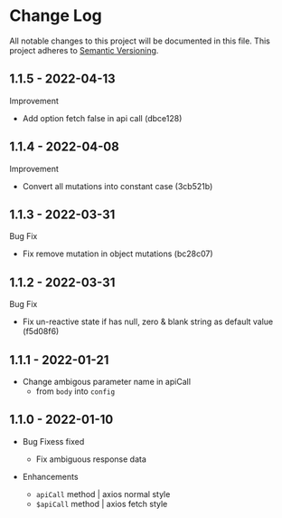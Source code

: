 # Change Log

All notable changes to this project will be documented in this file.
This project adheres to [Semantic Versioning](http://semver.org/).


## 1.1.5 - 2022-04-13

Improvement

- Add option fetch false in api call (dbce128)


## 1.1.4 - 2022-04-08

Improvement

- Convert all mutations into constant case (3cb521b)


## 1.1.3 - 2022-03-31

Bug Fix

- Fix remove mutation in object mutations (bc28c07)


## 1.1.2 - 2022-03-31

Bug Fix

- Fix un-reactive state if has null, zero & blank string as default value (f5d08f6)


## 1.1.1 - 2022-01-21

- Change ambigous parameter name in apiCall 
  - from `body` into `config`


## 1.1.0 - 2022-01-10

- Bug Fixess fixed
  - Fix ambiguous response data

- Enhancements
  - `apiCall` method | axios normal style
  - `$apiCall` method | axios fetch style